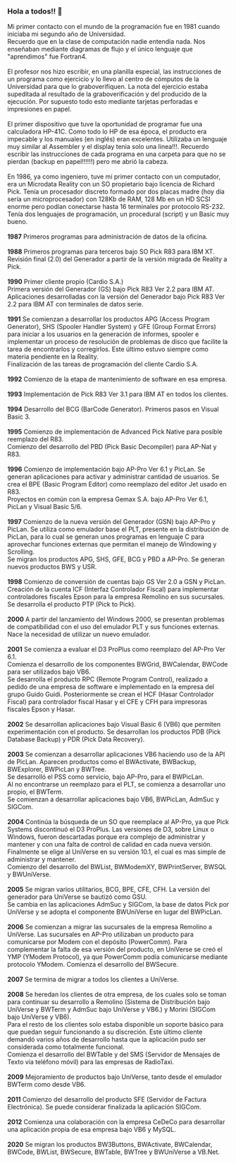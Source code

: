 ### Hola a todos!! 👋

Mi primer contacto con el mundo de la programación fue en 1981 cuando iniciaba mi segundo año de Universidad.<br/>
Recuerdo que en la clase de computación nadie entendía nada. Nos enseñaban mediante diagramas de flujo y el único lenguaje que "aprendimos" fue Fortran4.<br/><br/>
El profesor nos hizo escribir, en una planilla especial, las instrucciones de un programa como ejercicio y lo llevo al centro de cómputos de la Universidad para que lo graboverifiquen. La nota del ejercicio estaba supeditada al resultado de la graboverificación y del producido de la ejecución. Por supuesto todo esto mediante tarjetas perforadas e impresiones en papel.<br/><br/>
El primer dispositivo que tuve la oportunidad de programar fue una calculadora HP-41C. Como todo lo HP de esa época, el producto era impecable y los manuales (en inglés) eran excelentes. Utilizaba un lenguaje muy similar al Assembler y el display tenia solo una linea!!!. Recuerdo escribir las instrucciones de cada programa en una carpeta para que no se pierdan (backup en papel!!!!!!) pero me abrió la cabeza.<br/><br/>
En 1986, ya como ingeniero, tuve mi primer contacto con un computador, era un Microdata Reality con un SO propietario bajo licencia de Richard Pick. Tenía un procesador discreto formado por dos placas madre (hoy dia sería un microprocesador) con 128Kb de RAM, 128 Mb en un HD SCSI enorme pero podían conectarse hasta 16 terminales por protocolo RS-232. Tenía dos lenguajes de programación, un procedural (script) y un Basic muy bueno.<br/><br/>
**1987**  	Primeros programas para administración de datos de la oficina.<br/><br/>
**1988**  	Primeros programas para terceros bajo SO Pick R83 para IBM XT.<br/>
      	Revisión final (2.0) del Generador a partir de la versión migrada de Reality a Pick.<br/><br/>
**1990**	Primer cliente propio (Cardio S.A.)<br/>
	Primera versión del Generador (GS) bajo Pick R83 Ver 2.2 para IBM AT.<br/>
	Aplicaciones desarrolladas con la versión del Generador bajo Pick R83 Ver 2.2 para IBM AT con terminales de datos serie.<br/><br/>
**1991**	Se comienzan a desarrollar los productos APG (Access Program Generator), SHS (Spooler Handler System) y GFE (Group Format Errors) para iniciar a los usuarios en la generación de informes, spooler e implementar un proceso de resolución de problemas de disco que facilite la tarea de encontrarlos y corregirlos. Este último estuvo siempre como materia pendiente en la Reality.<br/>
	Finalización de las tareas de programación del cliente Cardio S.A.<br/><br/>
**1992**	Comienzo de la etapa de mantenimiento de software en esa empresa.<br/><br/>
**1993**	Implementación de Pick R83 Ver 3.1 para IBM AT en todos los clientes.<br/><br/>
**1994**	Desarrollo del BCG (BarCode Generator). Primeros pasos en Visual Basic 3.<br/><br/>
**1995**	Comienzo de implementación de Advanced Pick Native para posible reemplazo del R83.<br/>
	Comienzo del desarrollo del PBD (Pick Basic Decompiler) para AP-Nat y R83.<br/><br/>
**1996**	Comienzo de implementación bajo AP-Pro Ver 6.1 y PicLan. Se generan aplicaciones para activar y administrar cantidad de usuarios. Se crea el BPE (Basic Program Editor) como reemplazo del editor Jet usado en R83.<br/>
	Proyectos en común con la empresa Gemax S.A. bajo AP-Pro Ver 6.1, PicLan y Visual Basic 5/6.<br/><br/>
**1997**	Comienzo de la nueva versión del Generador (GSN) bajo AP-Pro y PicLan. Se utiliza como emulador base el PLT, presente en la distribución de PicLan, para lo cual se generan unos programas en lenguaje C para aprovechar funciones externas que permitan el manejo de Windowing y Scrolling.<br/>
	Se migran los productos APG, SHS, GFE, BCG y PBD a AP-Pro. Se generan nuevos productos BWS y USR.<br/><br/>
**1998**	Comienzo de conversión de cuentas bajo GS Ver 2.0 a GSN y PicLan. Creación de la cuenta ICF (Interfaz Controlador Fiscal) para implementar controladores fiscales Epson para la empresa Remolino en sus sucursales. Se desarrolla el producto PTP (Pick to Pick).<br/><br/>
**2000**	A partir del lanzamiento del Windows 2000, se presentan problemas de compatibilidad con el uso del emulador PLT y sus funciones externas. Nace la necesidad de utilizar un nuevo emulador.<br/><br/>
**2001**	Se comienza a evaluar el D3 ProPlus como reemplazo del AP-Pro Ver 6.1.<br/>
	Comienza el desarrollo de los componentes BWGrid, BWCalendar, BWCode para ser utilizados bajo VB6.<br/>
	Se desarrolla el producto RPC (Remote Program Control), realizado a pedido de una empresa de software e implementado en la empresa del grupo Guido Guidi. Posteriormente se crean el HCF (Hasar Controlador Fiscal) para controlador fiscal Hasar y el CFE y CFH para impresoras fiscales Epson y Hasar.<br/><br/>
**2002**	Se desarrollan aplicaciones bajo Visual Basic 6 (VB6) que permiten experimentación con el producto. Se desarrollan los productos PDB (Pick Database Backup) y PDR (Pick Data Recovery).<br/><br/>
**2003**	Se comienzan a desarrollar aplicaciones VB6 haciendo uso de la API de PicLan. Aparecen productos como el BWActivate, BWBackup, BWExplorer, BWPicLan y BWTree.<br/>
	Se desarrolló el PSS como servicio, bajo AP-Pro, para el BWPicLan.<br/>
	Al no encontrarse un reemplazo para el PLT, se comienza a desarrollar uno propio, el BWTerm.<br/>
	Se comienzan a desarrollar aplicaciones bajo VB6, BWPicLan, AdmSuc y SIGCom.<br/><br/>
**2004**	Continúa la búsqueda de un SO que reemplace al AP-Pro, ya que Pick Systems discontinuó el D3 ProPlus. Las versiones de D3, sobre Linux o Windows, fueron descartadas porque era complejo de administrar y mantener y con una falta de control de calidad en cada nueva versión.<br/>
	Finalmente se elige al UniVerse en su versión 10.1, el cual es mas simple de administrar y mantener.<br/>
	Comienzo del desarrollo del BWList, BWModemXY, BWPrintServer, BWSQL y BWUniVerse.<br/><br/>
**2005**	Se migran varios utilitarios, BCG, BPE, CFE, CFH. La versión del generador para UniVerse se bautizó como GSU.<br/>
	Se cambia en las aplicaciones AdmSuc y SIGCom, la base de datos Pick por UniVerse y se adopta el componente BWUniVerse en lugar del BWPicLan.<br/><br/>
**2006**	Se comienzan a migrar las sucursales de la empresa Remolino a UniVerse. Las sucursales en AP-Pro utilizaban un producto para comunicarse por Modem con el depósito (PowerComm). Para complementar la falta de esa versión del producto, en UniVerse se creó el YMP (YModem Protocol), ya que PowerComm podía comunicarse mediante protocolo YModem.
	Comienza el desarrollo del BWSecure.<br/><br/>
**2007**	Se termina de migrar a todos los clientes a UniVerse.<br/><br/>
**2008**	Se heredan los clientes de otra empresa, de los cuales solo se toman para continuar su desarrollo a Remolino (Sistema de Distribución bajo UniVerse y BWTerm y AdmSuc bajo UniVerse y VB6.) y Morini (SIGCom bajo UniVerse y VB6).<br/>
Para el resto de los clientes solo estaba disponible un soporte básico para que puedan seguir funcionando a su discreción. Este último cliente demandó varios años de desarrollo hasta que la aplicación pudo ser considerada como totalmente funcional.<br/>
	Comienza el desarrollo del BWTable y del SMS (Servidor de Mensajes de Texto via teléfono móvil) para las empresas de RadioTaxi.<br/><br/>
**2009**	Mejoramiento de productos bajo UniVerse, tanto desde el emulador BWTerm como desde VB6.<br/><br/>
**2011**	Comienzo del desarrollo del producto SFE (Servidor de Factura Electrónica). Se puede considerar finalizada la aplicación SIGCom.<br/><br/>
**2012**	Comienza una colaboración con la empresa CeDeCo para desarrollar una aplicación propia de esa empresa bajo VB6 y MySQL.<br/><br/>
**2020**	Se migran los productos BW3Buttons, BWActivate, BWCalendar, BWCode, BWList, BWSecure, BWTable, BWTree y BWUniVerse a VB.Net.
